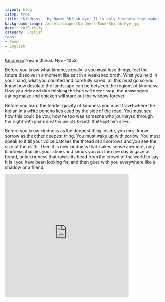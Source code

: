 ```yaml
---
layout: blog
istop: true
title: "Kindness - by Naomi Shihab Nye: It is only kindness that makes sense anymore"
background-image: /assets/images/Kindness-Naom-Shihab-Nye.jpg
date:  2020-05-1y
category: English
tags: 
- Poem
- English
---
```


[Kindness](https://poets.org/poem/kindness)
Naomi Shihab Nye - 1952-

Before you know what kindness really is
you must lose things,
feel the future dissolve in a moment
like salt in a weakened broth.
What you held in your hand,
what you counted and carefully saved,
all this must go so you know
how desolate the landscape can be
between the regions of kindness.
How you ride and ride
thinking the bus will never stop,
the passengers eating maize and chicken
will stare out the window forever.

Before you learn the tender gravity of kindness
you must travel where the Indian in a white poncho
lies dead by the side of the road.
You must see how this could be you,
how he too was someone
who journeyed through the night with plans
and the simple breath that kept him alive.

Before you know kindness as the deepest thing inside,
you must know sorrow as the other deepest thing.
You must wake up with sorrow.
You must speak to it till your voice
catches the thread of all sorrows
and you see the size of the cloth.
Then it is only kindness that makes sense anymore,
only kindness that ties your shoes
and sends you out into the day to gaze at bread,
only kindness that raises its head
from the crowd of the world to say
It is I you have been looking for,
and then goes with you everywhere
like a shadow or a friend.


<iframe title="Kindness" height="400" width="400" style="border: none;" scrolling="no" data-name="pb-iframe-player" src="https://www.podbean.com/media/player/wspaj-dcae4e?from=yiiadmin&download=1&version=1&vjs=1&skin=1&auto=0&share=1&fonts=Helvetica&download=1&rtl=0&pbad=1"></iframe>